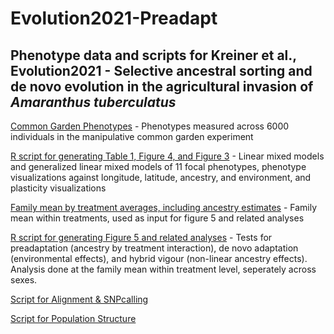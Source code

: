 # Evolution2021-Preadapt

## Phenotype data and scripts for Kreiner et al., Evolution2021 - Selective ancestral sorting and de novo evolution in the agricultural invasion of _Amaranthus tuberculatus_

[Common Garden Phenotypes](https://github.com/jkreinz/Evolution2021-Preadapt/blob/main/Common%20Garden%20Phenotypes) - Phenotypes measured across 6000 individuals in the manipulative common garden experiment 

[R script for generating Table 1, Figure 4, and Figure 3](https://github.com/jkreinz/Evolution2021-Preadapt/blob/main/Table1%2C%20Figure%203%2C%20Figure%204.Rmd) - Linear mixed models and generalized linear mixed models of 11 focal phenotypes, phenotype visualizations against longitude, latitude, ancestry, and environment, and plasticity visualizations 

[Family mean by treatment averages, including ancestry estimates](https://github.com/jkreinz/Evolution2021-Preadapt/blob/main/Treatmentspecificmeans_byfamily_bysex.txt) - Family mean within treatments, used as input for figure 5 and related analyses

[R script for generating Figure 5 and related analyses](https://github.com/jkreinz/Evolution2021-Preadapt/blob/main/Treatment%20by%20ancestry%2C%20Figure%205%20inference.R) - Tests for preadaptation (ancestry by treatment interaction), de novo adaptation (environmental effects), and hybrid vigour (non-linear ancestry effects). Analysis done at the family mean within treatment level, seperately across sexes.

[Script for Alignment & SNPcalling]()

[Script for Population Structure]()
